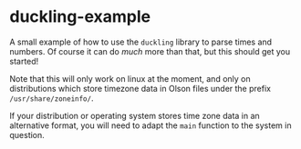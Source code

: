 # duckling-example

A small example of how to use the `duckling` library to parse times and numbers. 
Of course it can do *much* more than that, but this should get you started!

Note that this will only work on linux at the moment, and only on distributions
which store timezone data in Olson files under the prefix `/usr/share/zoneinfo/`.

If your distribution or operating system stores time zone data in an alternative
format, you will need to adapt the `main` function to the system in question.